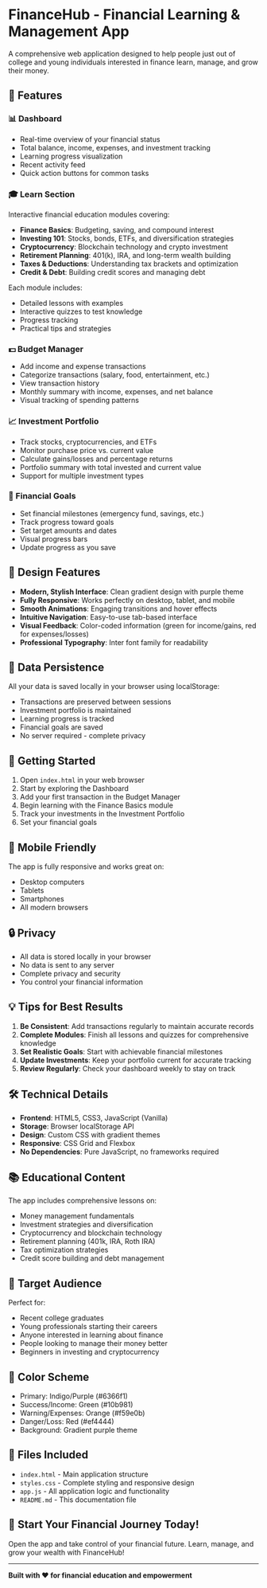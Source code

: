 # FinanceHub - Financial Learning & Management App

A comprehensive web application designed to help people just out of college and young individuals interested in finance learn, manage, and grow their money.

## 🌟 Features

### 📊 Dashboard
- Real-time overview of your financial status
- Total balance, income, expenses, and investment tracking
- Learning progress visualization
- Recent activity feed
- Quick action buttons for common tasks

### 🎓 Learn Section
Interactive financial education modules covering:
- **Finance Basics**: Budgeting, saving, and compound interest
- **Investing 101**: Stocks, bonds, ETFs, and diversification strategies
- **Cryptocurrency**: Blockchain technology and crypto investment
- **Retirement Planning**: 401(k), IRA, and long-term wealth building
- **Taxes & Deductions**: Understanding tax brackets and optimization
- **Credit & Debt**: Building credit scores and managing debt

Each module includes:
- Detailed lessons with examples
- Interactive quizzes to test knowledge
- Progress tracking
- Practical tips and strategies

### 💵 Budget Manager
- Add income and expense transactions
- Categorize transactions (salary, food, entertainment, etc.)
- View transaction history
- Monthly summary with income, expenses, and net balance
- Visual tracking of spending patterns

### 📈 Investment Portfolio
- Track stocks, cryptocurrencies, and ETFs
- Monitor purchase price vs. current value
- Calculate gains/losses and percentage returns
- Portfolio summary with total invested and current value
- Support for multiple investment types

### 🎯 Financial Goals
- Set financial milestones (emergency fund, savings, etc.)
- Track progress toward goals
- Set target amounts and dates
- Visual progress bars
- Update progress as you save

## 🎨 Design Features

- **Modern, Stylish Interface**: Clean gradient design with purple theme
- **Fully Responsive**: Works perfectly on desktop, tablet, and mobile
- **Smooth Animations**: Engaging transitions and hover effects
- **Intuitive Navigation**: Easy-to-use tab-based interface
- **Visual Feedback**: Color-coded information (green for income/gains, red for expenses/losses)
- **Professional Typography**: Inter font family for readability

## 💾 Data Persistence

All your data is saved locally in your browser using localStorage:
- Transactions are preserved between sessions
- Investment portfolio is maintained
- Learning progress is tracked
- Financial goals are saved
- No server required - complete privacy

## 🚀 Getting Started

1. Open `index.html` in your web browser
2. Start by exploring the Dashboard
3. Add your first transaction in the Budget Manager
4. Begin learning with the Finance Basics module
5. Track your investments in the Investment Portfolio
6. Set your financial goals

## 📱 Mobile Friendly

The app is fully responsive and works great on:
- Desktop computers
- Tablets
- Smartphones
- All modern browsers

## 🔒 Privacy

- All data is stored locally in your browser
- No data is sent to any server
- Complete privacy and security
- You control your financial information

## 💡 Tips for Best Results

1. **Be Consistent**: Add transactions regularly to maintain accurate records
2. **Complete Modules**: Finish all lessons and quizzes for comprehensive knowledge
3. **Set Realistic Goals**: Start with achievable financial milestones
4. **Update Investments**: Keep your portfolio current for accurate tracking
5. **Review Regularly**: Check your dashboard weekly to stay on track

## 🛠️ Technical Details

- **Frontend**: HTML5, CSS3, JavaScript (Vanilla)
- **Storage**: Browser localStorage API
- **Design**: Custom CSS with gradient themes
- **Responsive**: CSS Grid and Flexbox
- **No Dependencies**: Pure JavaScript, no frameworks required

## 📚 Educational Content

The app includes comprehensive lessons on:
- Money management fundamentals
- Investment strategies and diversification
- Cryptocurrency and blockchain technology
- Retirement planning (401k, IRA, Roth IRA)
- Tax optimization strategies
- Credit score building and debt management

## 🎯 Target Audience

Perfect for:
- Recent college graduates
- Young professionals starting their careers
- Anyone interested in learning about finance
- People looking to manage their money better
- Beginners in investing and cryptocurrency

## 🌈 Color Scheme

- Primary: Indigo/Purple (#6366f1)
- Success/Income: Green (#10b981)
- Warning/Expenses: Orange (#f59e0b)
- Danger/Loss: Red (#ef4444)
- Background: Gradient purple theme

## 📄 Files Included

- `index.html` - Main application structure
- `styles.css` - Complete styling and responsive design
- `app.js` - All application logic and functionality
- `README.md` - This documentation file

## 🎉 Start Your Financial Journey Today!

Open the app and take control of your financial future. Learn, manage, and grow your wealth with FinanceHub!

---

**Built with ❤️ for financial education and empowerment**